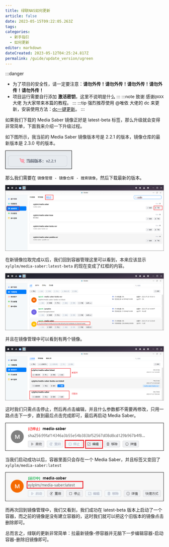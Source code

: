 ```yaml
---
title: 绿联NAS如何更新
article: false
date: 2023-05-15T09:22:05.263Z
tags:
categories: 
  - 新手指引
  - 如何更新
editor: markdown
dateCreated: 2023-05-12T04:25:24.817Z
permalink: /guide/update_version/ugreen
---
```


:::danger
- 为了项目的安全性，请一定要注意：**请勿外传！请勿外传！请勿外传！请勿外传！请勿外传！**
- 项目运行需要自行添加 **激活密钥**，这里不说明是什么
:::
:::note 致谢
感谢`@XXX` 大佬 为大家带来本篇的教程。
:::
:::tip
强烈推荐使用 @唯依 大佬的 dc 来更新，安装使用方法：[dc一键更新](/guide/update_version/dc/)。
:::

如果我们下载的 Media Saber 镜像正好是 latest-beta 标签，那么升级就会变得非常简单，下面我来介绍一下升级过程。

如下图所示，我当前的 Media Saber 镜像版本号是 2.2.1 的版本，镜像仓库的最新版本是 2.3.0 号的版本。

![img](./images/0101.png)

那么我们需要在 `镜像管理 - 镜像仓库 - 搜索镜像`，然后下载最新的版本。

![img](./images/0102.png)

在新镜像拉取完成以后，我们回到容器管理这里可以看到，本来应该显示 `xylplm/media-saber:latest-beta` 的现在变成了红框的内容。

![img](./images/0103.png)

并且在镜像管理中可以看到有两个镜像。

![img](./images/0104.png)

这时我们只需点击停止，然后再点击编辑，并且什么参数都不需要再修改，只用一路点击下一步，直到最后点击完成即可，最后再启动 Media Saber。

![img](./images/0105.png)

当我们启动成功以后，容器里面只会存在一个 Media Saber，并且标签又变回了 `xylplm/media-saber:latest`

![img](./images/0106.png)

而再次回到镜像管理中，我们又看到，我们成功在 latest-beta 版本上启动了一个容器，而之前的镜像是没有建立容器的，这时我们就可以把这个旧版本的镜像点击删除即可。

总而言之，绿联的更新非常简单：拉最新镜像-停容器并无脑下一步编辑容器-启动容器-删除旧镜像即可。



